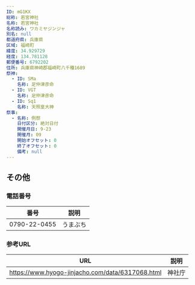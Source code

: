 ```yaml
---
ID: mG1KX
総称: 若宮神社
名称: 若宮神社
名称読み: ワカミヤジンジャ
別名: null
都道府県: 兵庫県
区域: 福崎町
緯度: 34.929729
経度: 134.781128
郵便番号: 6792202
住所: 兵庫県神崎郡福崎町八千種1689
祭神:
  - ID: SMa
    名称: 足仲津彦命
  - ID: VGT
    名称: 足仲津彦命
  - ID: Sq1
    名称: 天照皇大神
祭事:
  - 名称: 例祭
    日付区分: 絶対日付
    開催月日: 9-23
    開催月: 09
    開始オフセット: 0
    終了オフセット: 0
    備考: null
---
```


## その他

### 電話番号

| 番号         | 説明     |
| ------------ | -------- |
| 0790-22-0455 | うまぶち |

### 参考URL

| URL                                              | 説明   |
| ------------------------------------------------ | ------ |
| https://www.hyogo-jinjacho.com/data/6317068.html | 神社庁 |
